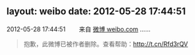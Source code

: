 layout: weibo
date: 2012-05-28 17:44:51
---
2012-05-28 17:44:51  &nbsp;&nbsp;&nbsp;&nbsp;&nbsp;&nbsp; 来自 <a href="http://weibo.com/" rel="nofollow">微博 weibo.com</a>
……
>  抱歉，此微博已被作者删除。查看帮助：http://t.cn/Rfd3rQV
